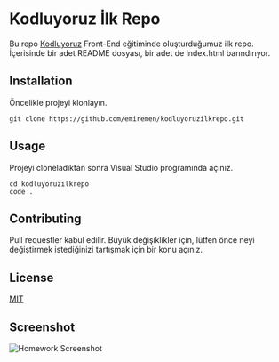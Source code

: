 # Kodluyoruz İlk Repo

Bu repo [Kodluyoruz](https:kodluyoruz.org) Front-End eğitiminde oluşturduğumuz ilk repo. İçerisinde bir adet README dosyası, bir adet de index.html barındırıyor.

## Installation

Öncelikle projeyi klonlayın.

```
git clone https://github.com/emiremen/kodluyoruzilkrepo.git
````

## Usage

Projeyi cloneladıktan sonra Visual Studio programında açınız.

```
cd kodluyoruzilkrepo
code .
```

## Contributing

Pull requestler kabul edilir. Büyük değişiklikler için, lütfen önce neyi değiştirmek istediğinizi tartışmak için bir konu açınız.

## License

[MIT](https://choosealicense.com/licenses/mit/)

## Screenshot

![Homework Screenshot](https://github.com/emiremen/kodluyoruzilkrepo/blob/main/screenshot.png)